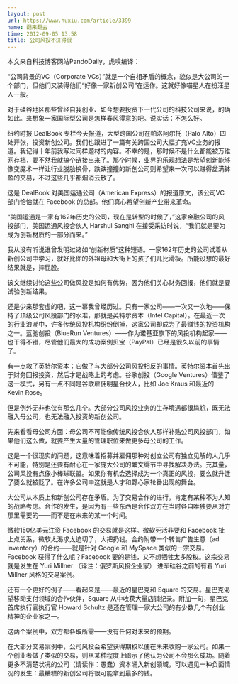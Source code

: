 ```yaml
---
layout: post
url: https://www.huxiu.com/article/3399
name: 翻来翻去
time: 2012-09-05 13:58
title: 公司风投不济得很
---
```

本文来自科技博客网站PandoDaily，虎嗅编译：

“公司背景的VC（Corporate VCs）”就是一个自相矛盾的概念，貌似是大公司的一个部门，但他们又装得他们“好像一家新创公司”在运作。这就好像喵星人在扮汪星人一般。

对于硅谷地区那些曾经自我创业、如今想要投资下一代公司的科技公司来说，的确如此。来想象一家国际型公司是怎样春风得意的吧。说实话：不怎么好。

纽约时报 DealBook 专栏今天报道，大型跨国公司在帕洛阿尔托（Palo Alto）四处开张，投资新创公司。我们也跟进了一篇有关跨国公司大幅扩充VC业务的报道。我记得十年前我写过同样题材的内容。不幸的是，那时候不是什么都能被万维网存档，要不然我就搞个链接出来了。那个时候，业界的乐观想法是希望创新能够像变魔术一样让行业脱胎换骨，跌跌撞撞的新创公司则希望来一次可以赚得盆满钵盈的交易，不过这些几乎都烟消云散了。

这是 DealBook 对美国运通公司（American Express）的报道原文，该公司VC部门恰恰就在 Facebook 的总部。他们真心希望创新产业带来革命。

“美国运通是一家有162年历史的公司，现在是转型的时候了，”这家金融公司的风投部门，美国运通风投合伙人 Harshul Sanghi 在接受采访时说，“我们就是要为成为创新材质的一部分而来。”

我从没有听说谁曾发明过诸如“创新材质”这种短语。一家162年历史的公司试着从新创公司中学习，就好比你的外祖母和大街上的孩子们儿比滑板。所能设想的最好结果就是，摔屁股。

该文继续讨论这些公司做风投是如何有优势，因为他们关心财务回报，他们就是要试验创新结果。

还是少来那套虚的吧，这一幕我曾经历过。只有一家公司——一次又一次地——保持了顶级公司风投部门的水准，那就是英特尔资本（Intel Capital）。在最近一次的行业浪潮中，许多传统风投机构纷纷倒掉，这家公司却成为了最赚钱的投资机构之一。蓝驰创投（BlueRun Ventures）——作为诺基亚旗下的风投机构起家——也干得不错，尽管他们最大的成功案例贝宝（PayPal）已经是很久以前的事情了。

有一点救了英特尔资本：它做了与大部分公司风投相反的事情。英特尔资本首先出于财务回报投资，然后才是战略上的考虑。谷歌创投（Google Ventures）借鉴了这一模式，另有一点不同是谷歌雇佣明星合伙人，比如 Joe Kraus 和最近的 Kevin Rose。

但是例外无非也仅有那么几个。大部分公司风投业务的生存境遇都很尴尬，既无法融入母公司，也无法融入投资的新创公司。

先来看看母公司方面：母公司不可能像传统风投合伙人那样补贴公司风投部门，如果他们这么做，就要产生大量的管理职位来做更多母公司的工作。

这是一个很现实的问题，这意味着招募并雇佣那种对创立公司有独立见解的人几乎不可能，特别是还要有耐心在一家庞大公司的繁文缛节中寻找解决办法。充其量，公司风投有点像小棒球联盟。如果你有机会选择成为一个真正的风投，要么就升迁了要么就被贬了。在许多公司中这就是人才和野心家轮番出现的舞台。

大公司从本质上和新创公司存在矛盾。为了交易合作的进行，肯定有某种不为人知的战略考虑。合作的发生，是因为有一些东西是合作双方在当时各自唯独要从对方那里需要的——而不是在未来的某一个时间。

微软150亿美元注资 Facebook 的交易就是这样。微软死活非要和 Facebook 扯上点关系，微软太渴求太迫切了，大把扔钱。合约附带一个转售广告生意（ad inventory）的合约——就是针对 Google 和 MySpace 类似的一宗交易。Facebook 获得了什么呢？Facebook 要的是钱，又不想牺牲太多股权。这宗交易就是发生在 Yuri Millner （译注：俄罗斯风投企业家） 进军硅谷之前的有着 Yuri Millner 风格的交易案例。

还有一个更好的例子——看起来是——最近的星巴克和 Square 的交易。星巴克渴望移动支付领域的合作伙伴，Square 从中收获大量店铺纪录。附加一句，星巴克首席执行官执行官 Howard Schultz 是还在管理一家大公司的有少数几个有创业精神的企业家之一。

这两个案例中，双方都各取所需——没有任何对未来的预期。

在大部分交易案例中，公司风投会希望获得期权以便在未来收购一家公司。如果一个创业者做了类似的交易，则从某种程度上暗示了他认为公司不会那么成功。随着更多不清楚状况的公司（请读作：愚蠢）资本涌入新创领域，可以遇见一种负面情况的发生：最糟糕的新创公司将很可能拿到最多的钱。

